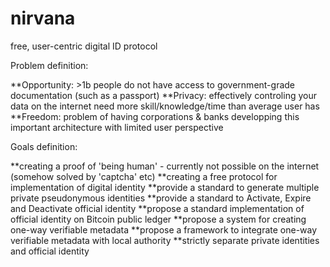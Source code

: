 # nirvana
free, user-centric digital ID protocol

Problem definition:

**Opportunity: >1b people do not have access to government-grade documentation (such as a passport) 
**Privacy: effectively controling your data on the internet need more skill/knowledge/time than average user has
**Freedom: problem of having corporations & banks developping this important architecture with limited user perspective

Goals definition:

**creating a proof of 'being human' - currently not possible on the internet (somehow solved by 'captcha' etc)
**creating a free protocol for implementation of digital identity
**provide a standard to generate multiple private pseudonymous identities
**provide a standard to Activate, Expire and Deactivate official identity
**propose a standard implementation of official identity on Bitcoin public ledger
**propose a system for creating one-way verifiable metadata
**propose a framework to integrate one-way verifiable metadata with local authority
**strictly separate private identities and official identity
